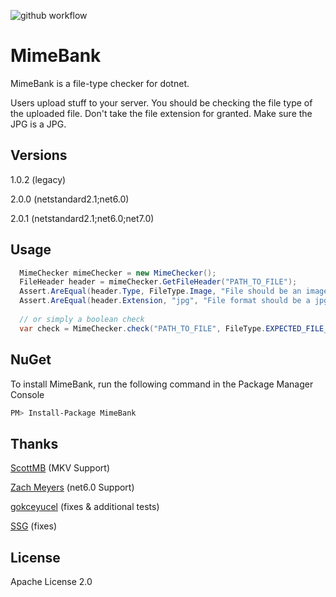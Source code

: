 ![github workflow](https://github.com/detaybey/MimeBank/actions/workflows/main.yml/badge.svg)

MimeBank
=========

MimeBank is a file-type checker for dotnet.

Users upload stuff to your server. You should be checking the file type of the uploaded file. Don't take the file extension for granted. Make sure the JPG is a JPG.


Versions
----

1.0.2 (legacy)

2.0.0 (netstandard2.1;net6.0)  

2.0.1 (netstandard2.1;net6.0;net7.0)  

Usage
--------------

```c#
  MimeChecker mimeChecker = new MimeChecker();
  FileHeader header = mimeChecker.GetFileHeader("PATH_TO_FILE");
  Assert.AreEqual(header.Type, FileType.Image, "File should be an image");
  Assert.AreEqual(header.Extension, "jpg", "File format should be a jpg");
  
  // or simply a boolean check
  var check = MimeChecker.check("PATH_TO_FILE", FileType.EXPECTED_FILE_TYPE); 
```

NuGet
--------------

To install MimeBank, run the following command in the Package Manager Console
```sh
PM> Install-Package MimeBank
```

Thanks
----
[ScottMB](https://github.com/scottmb) (MKV Support)

[Zach Meyers](https://github.com/zach-meyers) (net6.0 Support)

[gokceyucel](https://github.com/gokceyucel) (fixes & additional tests)

[SSG](https://github.com/ssg) (fixes)

License
----

Apache License 2.0
